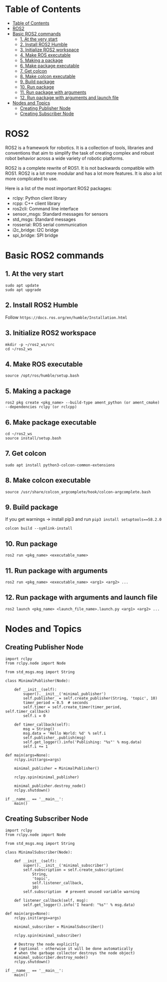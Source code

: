 # Table of Contents
- [Table of Contents](#table-of-contents)
- [ROS2](#ros2)
- [Basic ROS2 commands](#basic-ros2-commands)
  - [1. At the very start](#1-at-the-very-start)
  - [2. Install ROS2 Humble](#2-install-ros2-humble)
  - [3. Initialize ROS2 workspace](#3-initialize-ros2-workspace)
  - [4. Make ROS executable](#4-make-ros-executable)
  - [5. Making a package](#5-making-a-package)
  - [6. Make package executable](#6-make-package-executable)
  - [7. Get colcon](#7-get-colcon)
  - [8. Make colcon executable](#8-make-colcon-executable)
  - [9. Build package](#9-build-package)
  - [10. Run package](#10-run-package)
  - [11. Run package with arguments](#11-run-package-with-arguments)
  - [12. Run package with arguments and launch file](#12-run-package-with-arguments-and-launch-file)
- [Nodes and Topics](#nodes-and-topics)
  - [Creating Publisher Node](#creating-publisher-node)
  - [Creating Subscriber Node](#creating-subscriber-node)

# ROS2
ROS2 is a framework for robotics. It is a collection of tools, libraries and conventions that aim to simplify the task of creating complex and robust robot behavior across a wide variety of robotic platforms.

ROS2 is a complete rewrite of ROS1. It is not backwards compatible with ROS1. ROS2 is a lot more modular and has a lot more features. It is also a lot more complicated to use.

Here is a list of the most important ROS2 packages:
- rclpy: Python client library
- rcpp: C++ client library
- ros2cli: Command line interface
- sensor_msgs: Standard messages for sensors
- std_msgs: Standard messages
- rosserial: ROS serial communication
- i2c_bridge: I2C bridge
- spi_bridge: SPI bridge
# Basic ROS2 commands
## 1. At the very start
```
sudo apt update
sudo apt upgrade
```
## 2. Install ROS2 Humble
Follow `https://docs.ros.org/en/humble/Installation.html`
## 3. Initialize ROS2 workspace
```
mkdir -p ~/ros2_ws/src
cd ~/ros2_ws
```
## 4. Make ROS executable
```
source /opt/ros/humble/setup.bash
```
## 5. Making a package
```
ros2 pkg create <pkg_name> --build-type ament_python (or ament_cmake) --dependencies rclpy (or rclcpp)
```
## 6. Make package executable
```
cd ~/ros2_ws
source install/setup.bash
```
## 7. Get colcon
```
sudo apt install python3-colcon-common-extensions
```
## 8. Make colcon executable
```
source /usr/share/colcon_argcomplete/hook/colcon-argcomplete.bash
```
## 9. Build package
If you get warnings -> install pip3 and run `pip3 install setuptools==58.2.0`
```
colcon build --symlink-install
```
## 10. Run package
```
ros2 run <pkg_name> <executable_name>
```
## 11. Run package with arguments
```
ros2 run <pkg_name> <executable_name> <arg1> <arg2> ...
```
## 12. Run package with arguments and launch file
```
ros2 launch <pkg_name> <launch_file_name>.launch.py <arg1> <arg2> ...
```

# Nodes and Topics
## Creating Publisher Node
```
import rclpy
from rclpy.node import Node

from std_msgs.msg import String

class MinimalPublisher(Node):

    def __init__(self):
        super().__init__('minimal_publisher')
        self.publisher_ = self.create_publisher(String, 'topic', 10)
        timer_period = 0.5  # seconds
        self.timer = self.create_timer(timer_period, self.timer_callback)
        self.i = 0

    def timer_callback(self):
        msg = String()
        msg.data = 'Hello World: %d' % self.i
        self.publisher_.publish(msg)
        self.get_logger().info('Publishing: "%s"' % msg.data)
        self.i += 1

def main(args=None):
    rclpy.init(args=args)

    minimal_publisher = MinimalPublisher()

    rclpy.spin(minimal_publisher)

    minimal_publisher.destroy_node()
    rclpy.shutdown()

if __name__ == '__main__':
    main()
```
## Creating Subscriber Node
```
import rclpy
from rclpy.node import Node

from std_msgs.msg import String

class MinimalSubscriber(Node):

    def __init__(self):
        super().__init__('minimal_subscriber')
        self.subscription = self.create_subscription(
            String,
            'topic',
            self.listener_callback,
            10)
        self.subscription  # prevent unused variable warning

    def listener_callback(self, msg):
        self.get_logger().info('I heard: "%s"' % msg.data)

def main(args=None):
    rclpy.init(args=args)

    minimal_subscriber = MinimalSubscriber()

    rclpy.spin(minimal_subscriber)

    # Destroy the node explicitly
    # (optional - otherwise it will be done automatically
    # when the garbage collector destroys the node object)
    minimal_subscriber.destroy_node()
    rclpy.shutdown()

if __name__ == '__main__':
    main()
```
